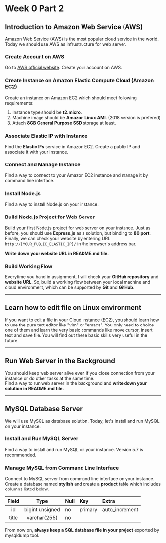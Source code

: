 # Week 0 Part 2

## Introduction to Amazon Web Service (AWS)

Amazon Web Service (AWS) is the most popular cloud service in the world. Today we should use AWS as infrustructure for web server.

### Create Account on AWS

Go to [AWS official website](https://aws.amazon.com/). Create your account on AWS.

### Create Instance on Amazon Elastic Compute Cloud (Amazon EC2)

Create an instance on Amazon EC2 which should meet following requirements:

1. Instance type should be **t2.micro**.
2. Machine image should be **Amazon Linux AMI**. (2018 version is prefered)
3. Attach **8GB General Purpose SSD** storage at least.

### Associate Elastic IP with Instance

Find the **Elastic IPs** service in Amazon EC2. Create a public IP and associate it with your instance.

### Connect and Manage Instance

Find a way to connect to your Amazon EC2 instance and manage it by command line interface.

### Install Node.js

Find a way to install Node.js on your instance.

### Build Node.js Project for Web Server

Build your first Node.js project for web server on your instance. Just as before, you should use **Express.js** as a solution, but binding to **80 port**. Finally, we can check your website by entering URL `http://[YOUR_PUBLIC_ELASTIC_IP]/` in the browser's address bar.

**Write down your website URL in README.md file.**

### Build Working Flow

Everytime you hand in assignment, I will check your **GitHub repository** and **website URL**. So, build a working flow between your local machine and cloud environment, which can be supported by **Git** and **GitHub**.

---

## Learn how to edit file on Linux environment

If you want to edit a file in your Cloud Instance (EC2), you should learn how to use the pure text editor like "vim" or "emacs". You only need to choice one of them and learn the very basic commands like move cursor, insert text and save file. You will find out these basic skills very useful in the future.

---

## Run Web Server in the Background

You should keep web server alive even if you close connection from your instance or do other tasks at the same time.  
Find a way to run web server in the background and **write down your solution in README.md file.**

---

## MySQL Database Server

We will use MySQL as database solution. Today, let's install and run MySQL on your instance.

### Install and Run MySQL Server

Find a way to install and run MySQL on your instance. Version 5.7 is recommended.

### Manage MySQL from Command Line Interface

Connect to MySQL server from command line interface on your instance. Create a database named **stylish** and create a **product** table which includes columns listed below.

| Field | Type | Null | Key | Extra |
| :---: | :---: | :--- | :--- | :--- |
| id | bigint unsigned | no | primary | auto_increment |
| title | varchar(255) | no | | |

From now on, **always keep a SQL database file in your project** exported by mysqldump tool.
